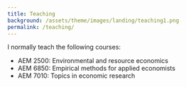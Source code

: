 ```yaml
---
title: Teaching
background: /assets/theme/images/landing/teaching1.png
permalink: /teaching/
---
```


I normally teach the following courses:

- AEM 2500: Environmental and resource economics
- AEM 6850: Empirical methods for applied economists
- AEM 7010: Topics in economic research 

